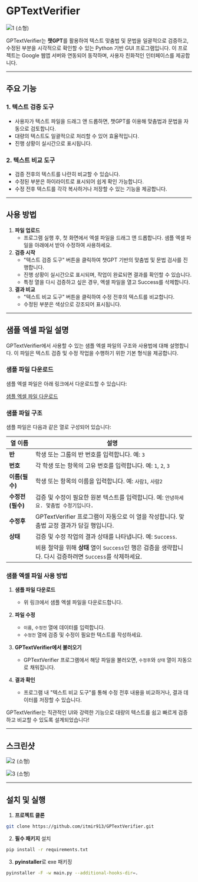 # GPTextVerifier

![1 (소형)](https://github.com/user-attachments/assets/70631deb-a73f-4d4e-923f-a8dd4001eb38)


GPTextVerifier는 **챗GPT**를 활용하여 텍스트 맞춤법 및 문법을 일괄적으로 검증하고, 수정된 부분을 시각적으로 확인할 수 있는 Python 기반 GUI 프로그램입니다. 이 프로젝트는 Google 웹앱 서버와 연동되어 동작하며, 사용자 친화적인 인터페이스를 제공합니다.

---

## 주요 기능

### 1. **텍스트 검증 도구**
- 사용자가 텍스트 파일을 드래그 앤 드롭하면, 챗GPT를 이용해 맞춤법과 문법을 자동으로 검토합니다.
- 대량의 텍스트도 일괄적으로 처리할 수 있어 효율적입니다.
- 진행 상황이 실시간으로 표시됩니다.

### 2. **텍스트 비교 도구**
- 검증 전후의 텍스트를 나란히 비교할 수 있습니다.
- 수정된 부분은 하이라이트로 표시되어 쉽게 확인 가능합니다.
- 수정 전후 텍스트를 각각 복사하거나 저장할 수 있는 기능을 제공합니다.

---

## 사용 방법

1. **파일 업로드**
   - 프로그램 실행 후, 첫 화면에서 엑셀 파일을 드래그 앤 드롭합니다. 샘플 엑셀 파일을 아래에서 받아 수정하여 사용하세요.
2. **검증 시작**
   - "텍스트 검증 도구" 버튼을 클릭하여 챗GPT 기반의 맞춤법 및 문법 검사를 진행합니다.
   - 진행 상황이 실시간으로 표시되며, 작업이 완료되면 결과를 확인할 수 있습니다.
   - 특정 열을 다시 검증하고 싶은 경우, 엑셀 파일을 열고 Success를 삭제합니다.
3. **결과 비교**
   - "텍스트 비교 도구" 버튼을 클릭하여 수정 전후의 텍스트를 비교합니다.
   - 수정된 부분은 색상으로 강조되어 표시됩니다.

---

## 샘플 엑셀 파일 설명

GPTextVerifier에서 사용할 수 있는 샘플 엑셀 파일의 구조와 사용법에 대해 설명합니다. 이 파일은 텍스트 검증 및 수정 작업을 수행하기 위한 기본 형식을 제공합니다.

### 샘플 파일 다운로드
샘플 엑셀 파일은 아래 링크에서 다운로드할 수 있습니다:

[샘플 엑셀 파일 다운로드](https://github.com/itmir913/GPTextVerifier/releases/download/first_version/SAMPLE.xlsx)

### 샘플 파일 구조
샘플 파일은 다음과 같은 열로 구성되어 있습니다:

| **열 이름**       | **설명**                                                                                                   |
|--------------------|-----------------------------------------------------------------------------------------------------------|
| **반**            | 학생 또는 그룹의 반 번호를 입력합니다. 예: `3`                                                              |
| **번호**          | 각 학생 또는 항목의 고유 번호를 입력합니다. 예: `1`, `2`, `3`                                               |
| **이름(필수)**    | 학생 또는 항목의 이름을 입력합니다. 예: `사람1`, `사람2`                                                     |
| **수정전(필수)**  | 검증 및 수정이 필요한 원본 텍스트를 입력합니다. 예: `안녕하세요. 맟춤법 수정기입니다.`                         |
| **수정후**        | GPTextVerifier 프로그램이 자동으로 이 열을 작성합니다. 맞춤법 교정 결과가 담길 행입니다.                      |
| **상태**          | 검증 및 수정 작업의 결과 상태를 나타냅니다. 예: `Success`.                                                  |
|                    | 비용 절약을 위해 **상태** 열이 `Success`인 행은 검증을 생략합니다. 다시 검증하려면 `Success`를 삭제하세요. |

### 샘플 엑셀 파일 사용 방법

1. **샘플 파일 다운로드**
   - 위 링크에서 샘플 엑셀 파일을 다운로드합니다.
   
2. **파일 수정**
   - `이름`, `수정전` 열에 데이터를 입력합니다.
   - `수정전` 열에 검증 및 수정이 필요한 텍스트를 작성하세요.

3. **GPTextVerifier에서 불러오기**
   - GPTextVerifier 프로그램에서 해당 파일을 불러오면, `수정후`와 `상태` 열이 자동으로 채워집니다.

4. **결과 확인**
   - 프로그램 내 "텍스트 비교 도구"를 통해 수정 전후 내용을 비교하거나, 결과 데이터를 저장할 수 있습니다.

GPTextVerifier는 직관적인 UI와 강력한 기능으로 대량의 텍스트를 쉽고 빠르게 검증하고 비교할 수 있도록 설계되었습니다!

---

## 스크린샷

![2 (소형)](https://github.com/user-attachments/assets/4dd9e164-7d54-42ba-9990-baea1e0469a9)

![3 (소형)](https://github.com/user-attachments/assets/a04300db-926c-4189-8833-b4d11891692b)

---

## 설치 및 실행

1. **프로젝트 클론**

``` bash
git clone https://github.com/itmir913/GPTextVerifier.git
```

2. **필수 패키지** 설치

``` bash
pip install -r requirements.txt
```

3. **pyinstaller**로 exe 패키징

``` bash
pyinstaller -F -w main.py --additional-hooks-dir=.
```